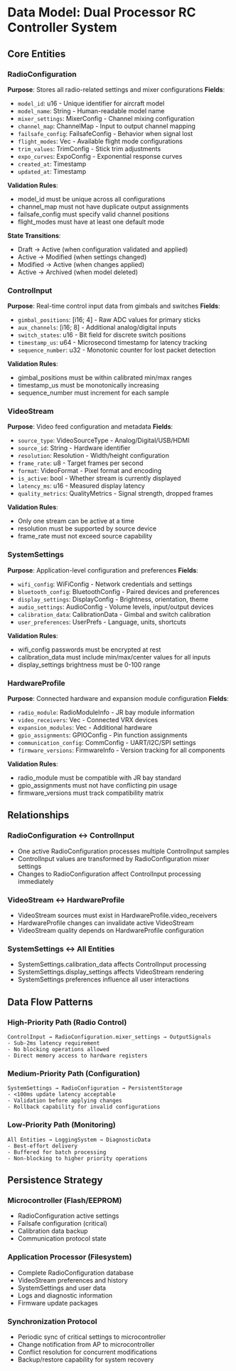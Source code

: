 # Data Model: Dual Processor RC Controller System

## Core Entities

### RadioConfiguration
**Purpose**: Stores all radio-related settings and mixer configurations
**Fields**:
- `model_id`: u16 - Unique identifier for aircraft model
- `model_name`: String - Human-readable model name  
- `mixer_settings`: MixerConfig - Channel mixing configuration
- `channel_map`: ChannelMap - Input to output channel mapping
- `failsafe_config`: FailsafeConfig - Behavior when signal lost
- `flight_modes`: Vec<FlightMode> - Available flight mode configurations
- `trim_values`: TrimConfig - Stick trim adjustments
- `expo_curves`: ExpoConfig - Exponential response curves
- `created_at`: Timestamp
- `updated_at`: Timestamp

**Validation Rules**:
- model_id must be unique across all configurations
- channel_map must not have duplicate output assignments
- failsafe_config must specify valid channel positions
- flight_modes must have at least one default mode

**State Transitions**:
- Draft → Active (when configuration validated and applied)
- Active → Modified (when settings changed)
- Modified → Active (when changes applied)
- Active → Archived (when model deleted)

### ControlInput
**Purpose**: Real-time control input data from gimbals and switches
**Fields**:
- `gimbal_positions`: [i16; 4] - Raw ADC values for primary sticks
- `aux_channels`: [i16; 8] - Additional analog/digital inputs
- `switch_states`: u16 - Bit field for discrete switch positions
- `timestamp_us`: u64 - Microsecond timestamp for latency tracking
- `sequence_number`: u32 - Monotonic counter for lost packet detection

**Validation Rules**:
- gimbal_positions must be within calibrated min/max ranges
- timestamp_us must be monotonically increasing
- sequence_number must increment for each sample

### VideoStream
**Purpose**: Video feed configuration and metadata
**Fields**:
- `source_type`: VideoSourceType - Analog/Digital/USB/HDMI
- `source_id`: String - Hardware identifier
- `resolution`: Resolution - Width/height configuration
- `frame_rate`: u8 - Target frames per second
- `format`: VideoFormat - Pixel format and encoding
- `is_active`: bool - Whether stream is currently displayed
- `latency_ms`: u16 - Measured display latency
- `quality_metrics`: QualityMetrics - Signal strength, dropped frames

**Validation Rules**:
- Only one stream can be active at a time
- resolution must be supported by source device
- frame_rate must not exceed source capability

### SystemSettings
**Purpose**: Application-level configuration and preferences
**Fields**:
- `wifi_config`: WiFiConfig - Network credentials and settings
- `bluetooth_config`: BluetoothConfig - Paired devices and preferences
- `display_settings`: DisplayConfig - Brightness, orientation, theme
- `audio_settings`: AudioConfig - Volume levels, input/output devices
- `calibration_data`: CalibrationData - Gimbal and switch calibration
- `user_preferences`: UserPrefs - Language, units, shortcuts

**Validation Rules**:
- wifi_config passwords must be encrypted at rest
- calibration_data must include min/max/center values for all inputs
- display_settings brightness must be 0-100 range

### HardwareProfile
**Purpose**: Connected hardware and expansion module configuration
**Fields**:
- `radio_module`: RadioModuleInfo - JR bay module information
- `video_receivers`: Vec<VideoReceiverInfo> - Connected VRX devices
- `expansion_modules`: Vec<ExpansionModuleInfo> - Additional hardware
- `gpio_assignments`: GPIOConfig - Pin function assignments
- `communication_config`: CommConfig - UART/I2C/SPI settings
- `firmware_versions`: FirmwareInfo - Version tracking for all components

**Validation Rules**:
- radio_module must be compatible with JR bay standard
- gpio_assignments must not have conflicting pin usage
- firmware_versions must track compatibility matrix

## Relationships

### RadioConfiguration ↔ ControlInput
- One active RadioConfiguration processes multiple ControlInput samples
- ControlInput values are transformed by RadioConfiguration mixer settings
- Changes to RadioConfiguration affect ControlInput processing immediately

### VideoStream ↔ HardwareProfile  
- VideoStream sources must exist in HardwareProfile.video_receivers
- HardwareProfile changes can invalidate active VideoStream
- VideoStream quality depends on HardwareProfile configuration

### SystemSettings ↔ All Entities
- SystemSettings.calibration_data affects ControlInput processing
- SystemSettings.display_settings affects VideoStream rendering
- SystemSettings preferences influence all user interactions

## Data Flow Patterns

### High-Priority Path (Radio Control)
```
ControlInput → RadioConfiguration.mixer_settings → OutputSignals
- Sub-2ms latency requirement
- No blocking operations allowed
- Direct memory access to hardware registers
```

### Medium-Priority Path (Configuration)
```
SystemSettings → RadioConfiguration → PersistentStorage
- <100ms update latency acceptable
- Validation before applying changes
- Rollback capability for invalid configurations
```

### Low-Priority Path (Monitoring)
```
All Entities → LoggingSystem → DiagnosticData
- Best-effort delivery
- Buffered for batch processing
- Non-blocking to higher priority operations
```

## Persistence Strategy

### Microcontroller (Flash/EEPROM)
- RadioConfiguration active settings
- Failsafe configuration (critical)
- Calibration data backup
- Communication protocol state

### Application Processor (Filesystem)
- Complete RadioConfiguration database
- VideoStream preferences and history
- SystemSettings and user data
- Logs and diagnostic information
- Firmware update packages

### Synchronization Protocol
- Periodic sync of critical settings to microcontroller
- Change notification from AP to microcontroller
- Conflict resolution for concurrent modifications
- Backup/restore capability for system recovery

